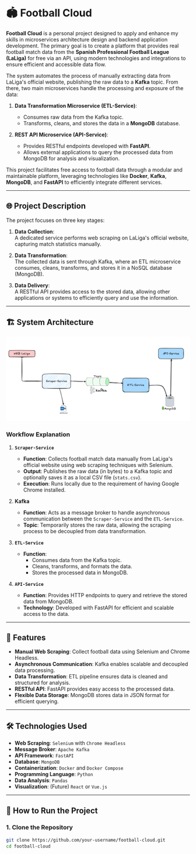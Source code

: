 # 🏟️ **Football Cloud**

**Football Cloud** is a personal project designed to apply and enhance my skills in microservices architecture design and backend application development. The primary goal is to create a platform that provides real football match data from the **Spanish Professional Football League (LaLiga)** for free via an API, using modern technologies and integrations to ensure efficient and accessible data flow.

The system automates the process of manually extracting data from LaLiga's official website, publishing the raw data to a **Kafka** topic. From there, two main microservices handle the processing and exposure of the data:

1. **Data Transformation Microservice (ETL-Service)**:  
   - Consumes raw data from the Kafka topic.  
   - Transforms, cleans, and stores the data in a **MongoDB** database.

2. **REST API Microservice (API-Service)**:  
   - Provides RESTful endpoints developed with **FastAPI**.  
   - Allows external applications to query the processed data from MongoDB for analysis and visualization.

This project facilitates free access to football data through a modular and maintainable platform, leveraging technologies like **Docker**, **Kafka**, **MongoDB**, and **FastAPI** to efficiently integrate different services.

---

## 🌐 **Project Description**

The project focuses on three key stages:

1. **Data Collection**:  
   A dedicated service performs web scraping on LaLiga's official website, capturing match statistics manually.

2. **Data Transformation**:  
   The collected data is sent through Kafka, where an ETL microservice consumes, cleans, transforms, and stores it in a NoSQL database (MongoDB).

3. **Data Delivery**:  
   A RESTful API provides access to the stored data, allowing other applications or systems to efficiently query and use the information.

---

## 🏗️ **System Architecture**

![Football Cloud Architecture](images/architecture-footballCloud.png)

### **Workflow Explanation**

1. **`Scraper-Service`**  
   - **Function**: Collects football match data manually from LaLiga's official website using web scraping techniques with Selenium.  
   - **Output**: Publishes the raw data (in bytes) to a Kafka topic and optionally saves it as a local CSV file (`stats.csv`).  
   - **Execution**: Runs locally due to the requirement of having Google Chrome installed.

2. **Kafka**  
   - **Function**: Acts as a message broker to handle asynchronous communication between the `Scraper-Service` and the `ETL-Service`.  
   - **Topic**: Temporarily stores the raw data, allowing the scraping process to be decoupled from data transformation.

3. **`ETL-Service`**  
   - **Function**:  
     - Consumes data from the Kafka topic.  
     - Cleans, transforms, and formats the data.  
     - Stores the processed data in MongoDB.

4. **`API-Service`**  
   - **Function**: Provides HTTP endpoints to query and retrieve the stored data from MongoDB.  
   - **Technology**: Developed with FastAPI for efficient and scalable access to the data.

---

## 🚀 **Features**

- **Manual Web Scraping**: Collect football data using Selenium and Chrome Headless.
- **Asynchronous Communication**: Kafka enables scalable and decoupled data processing.
- **Data Transformation**: ETL pipeline ensures data is cleaned and structured for analysis.
- **RESTful API**: FastAPI provides easy access to the processed data.
- **Flexible Data Storage**: MongoDB stores data in JSON format for efficient querying.

---

## 🛠️ **Technologies Used**

- **Web Scraping**: `Selenium` with `Chrome Headless`
- **Message Broker**: `Apache Kafka`
- **API Framework**: `FastAPI`
- **Database**: `MongoDB`
- **Containerization**: `Docker` and `Docker Compose`
- **Programming Language**: `Python`
- **Data Analysis**: `Pandas`
- **Visualization**: (Future) `React` or `Vue.js`

---

## 🚀 **How to Run the Project**

### 1. Clone the Repository

```bash
git clone https://github.com/your-username/football-cloud.git
cd football-cloud
